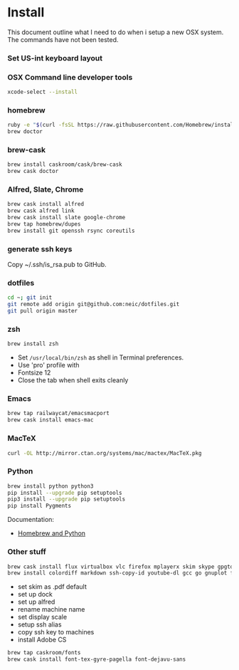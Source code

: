 # Install
This document outline what I need to do when i setup a new OSX
system. The commands have not been tested.

### Set US-int keyboard layout


### OSX Command line developer tools
```sh
xcode-select --install
```


### homebrew
```sh
ruby -e "$(curl -fsSL https://raw.githubusercontent.com/Homebrew/install/master/install)"
brew doctor
```

### brew-cask
```sh
brew install caskroom/cask/brew-cask
brew cask doctor
```

### Alfred, Slate, Chrome
```sh
brew cask install alfred
brew cask alfred link
brew cask install slate google-chrome
brew tap homebrew/dupes
brew install git openssh rsync coreutils
```

### generate ssh keys
Copy ~/.ssh/is_rsa.pub to GitHub.

### dotfiles
```sh
cd ~; git init
git remote add origin git@github.com:neic/dotfiles.git
git pull origin master
```

### zsh
```sh
brew install zsh
```
- Set `/usr/local/bin/zsh` as shell in Terminal preferences.
- Use 'pro' profile with
 - Fontsize 12
 - Close the tab when shell exits cleanly

### Emacs
```sh
brew tap railwaycat/emacsmacport
brew cask install emacs-mac
```

### MacTeX
```sh
curl -OL http://mirror.ctan.org/systems/mac/mactex/MacTeX.pkg
```

### Python
```sh
brew install python python3
pip install --upgrade pip setuptools
pip3 install --upgrade pip setuptools
pip install Pygments
```
Documentation:
- [Homebrew and Python](https://github.com/Homebrew/homebrew/blob/master/share/doc/homebrew/Homebrew-and-Python.md)


### Other stuff
```sh
brew cask install flux virtualbox vlc firefox mplayerx skim skype gpgtools thunderbird teamviewer google-earth duet
brew install colordiff markdown ssh-copy-id youtube-dl gcc go gnuplot ffmpeg nmap pwgen unrar ncdu atomicparsley
```
- set skim as .pdf default
- set up dock
- set up alfred
- rename machine name
- set display scale
- setup ssh alias
- copy ssh key to machines
- install Adobe CS

```sh
brew tap caskroom/fonts
brew cask install font-tex-gyre-pagella font-dejavu-sans
```

<!---
Local Variables:
mode: gfm
End:
-->
